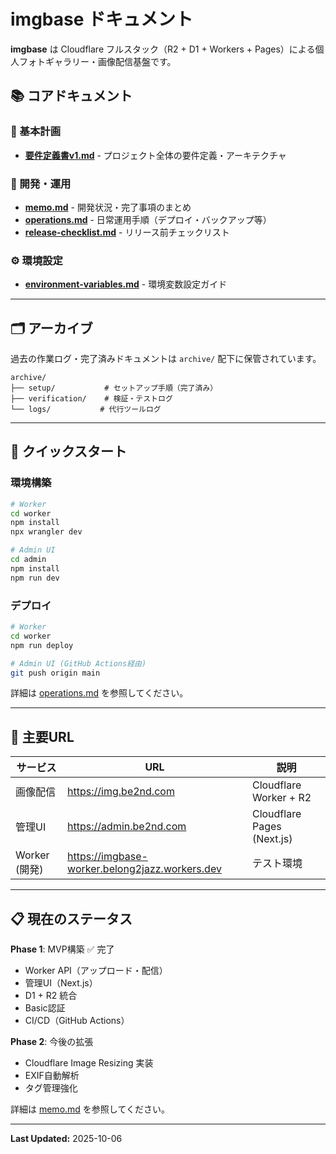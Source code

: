 # imgbase ドキュメント

**imgbase** は Cloudflare フルスタック（R2 + D1 + Workers + Pages）による個人フォトギャラリー・画像配信基盤です。

## 📚 コアドキュメント

### 📘 基本計画
- **[要件定義書v1.md](要件定義書v1.md)** - プロジェクト全体の要件定義・アーキテクチャ

### 📝 開発・運用
- **[memo.md](memo.md)** - 開発状況・完了事項のまとめ
- **[operations.md](operations.md)** - 日常運用手順（デプロイ・バックアップ等）
- **[release-checklist.md](release-checklist.md)** - リリース前チェックリスト

### ⚙️ 環境設定
- **[environment-variables.md](environment-variables.md)** - 環境変数設定ガイド

---

## 🗂️ アーカイブ

過去の作業ログ・完了済みドキュメントは `archive/` 配下に保管されています。

```
archive/
├── setup/           # セットアップ手順（完了済み）
├── verification/    # 検証・テストログ
└── logs/           # 代行ツールログ
```

---

## 🚀 クイックスタート

### 環境構築
```bash
# Worker
cd worker
npm install
npx wrangler dev

# Admin UI
cd admin
npm install
npm run dev
```

### デプロイ
```bash
# Worker
cd worker
npm run deploy

# Admin UI (GitHub Actions経由)
git push origin main
```

詳細は [operations.md](operations.md) を参照してください。

---

## 🔗 主要URL

| サービス | URL | 説明 |
|---------|-----|------|
| 画像配信 | https://img.be2nd.com | Cloudflare Worker + R2 |
| 管理UI | https://admin.be2nd.com | Cloudflare Pages (Next.js) |
| Worker (開発) | https://imgbase-worker.belong2jazz.workers.dev | テスト環境 |

---

## 📋 現在のステータス

**Phase 1**: MVP構築 ✅ 完了
- Worker API（アップロード・配信）
- 管理UI（Next.js）
- D1 + R2 統合
- Basic認証
- CI/CD（GitHub Actions）

**Phase 2**: 今後の拡張
- Cloudflare Image Resizing 実装
- EXIF自動解析
- タグ管理強化

詳細は [memo.md](memo.md) を参照してください。

---

**Last Updated:** 2025-10-06
